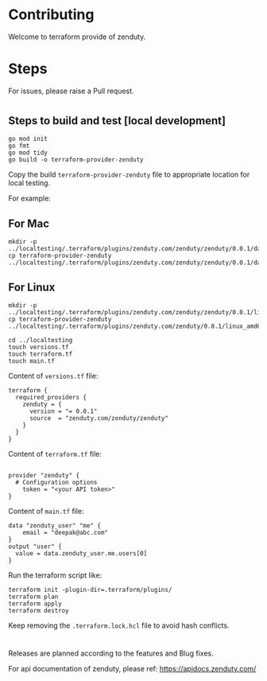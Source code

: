 # Contributing

Welcome to terraform provide of zenduty.

# Steps

For issues, please raise a Pull request.

#

## Steps to build and test [local development]

```
go mod init
go fmt
go mod tidy
go build -o terraform-provider-zenduty
```

Copy the build `terraform-provider-zenduty` file to appropriate location for local testing. 

For example: 

## For Mac
```
mkdir -p ../localtesting/.terraform/plugins/zenduty.com/zenduty/zenduty/0.0.1/darwin_arm64
cp terraform-provider-zenduty ../localtesting/.terraform/plugins/zenduty.com/zenduty/zenduty/0.0.1/darwin_arm64
```

## For Linux
```
mkdir -p ../localtesting/.terraform/plugins/zenduty.com/zenduty/zenduty/0.0.1/linux_amd64
cp terraform-provider-zenduty ../localtesting/.terraform/plugins/zenduty.com/zenduty/0.0.1/linux_amd64
```

```
cd ../localtesting
touch versions.tf
touch terraform.tf
touch main.tf
```

Content of `versions.tf` file:
```
terraform {
  required_providers {
    zenduty = {
      version = "= 0.0.1"
      source  = "zenduty.com/zenduty/zenduty"
    }
  }
}
```
Content of `terraform.tf` file:
```

provider "zenduty" {
  # Configuration options
    token = "<your API token>"
}

```

Content of `main.tf` file:
```
data "zenduty_user" "me" {
    email = "deepak@abc.com"
}
output "user" {
  value = data.zenduty_user.me.users[0]
}
```

Run the terraform script like:

```
terraform init -plugin-dir=.terraform/plugins/
terraform plan
terraform apply
terraform destroy
```

Keep removing the `.terraform.lock.hcl` file to avoid hash conflicts.

#
Releases are planned according to the features and Blug fixes.

For api documentation of zenduty, please ref: https://apidocs.zenduty.com/